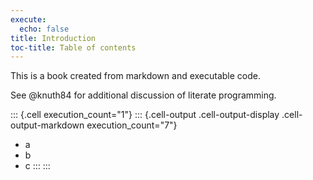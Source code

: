 ```yaml
---
execute:
  echo: false
title: Introduction
toc-title: Table of contents
---
```


This is a book created from markdown and executable code.

See @knuth84 for additional discussion of literate programming.

::: {.cell execution_count="1"}
::: {.cell-output .cell-output-display .cell-output-markdown execution_count="7"}
-   a
-   b
-   c
:::
:::

